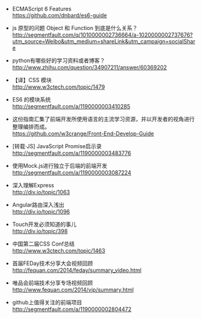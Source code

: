 
*  ECMAScript 6 Features  
https://github.com/dnbard/es6-guide

*  js 原型的问题 Object 和 Function 到底是什么关系？  
http://segmentfault.com/q/1010000002736664/a-1020000002737676?utm_source=Weibo&utm_medium=shareLink&utm_campaign=socialShare

*  python有哪些好的学习资料或者博客？  
http://www.zhihu.com/question/34907211/answer/60369202

*  【译】CSS 模块  
http://www.w3ctech.com/topic/1479

*  ES6 的模块系统  
http://segmentfault.com/a/1190000003410285

*  这份指南汇集了前端开发所使用语言的主流学习资源，并以开发者的视角进行整理编排而成。  
https://github.com/w3crange/Front-End-Develop-Guide

*  [转载·JS] JavaScript Promise启示录  
http://segmentfault.com/a/1190000003483776

*  使用Mock.js进行独立于后端的前端开发  
http://segmentfault.com/a/1190000003087224

*  深入理解Express  
http://div.io/topic/1063

*  Angular路由深入浅出  
http://div.io/topic/1096

*  Touch开发必须知道的事儿  
http://div.io/topic/398

*  中国第二届CSS Conf总结  
http://www.w3ctech.com/topic/1463

*  首届FEDay技术分享大会视频回顾  
http://fequan.com/2014/feday/summary_video.html

*  唯品会前端技术分享专场视频回顾  
http://www.fequan.com/2014/vip/summary.html

*  github上值得关注的前端项目  
http://segmentfault.com/a/1190000002804472
